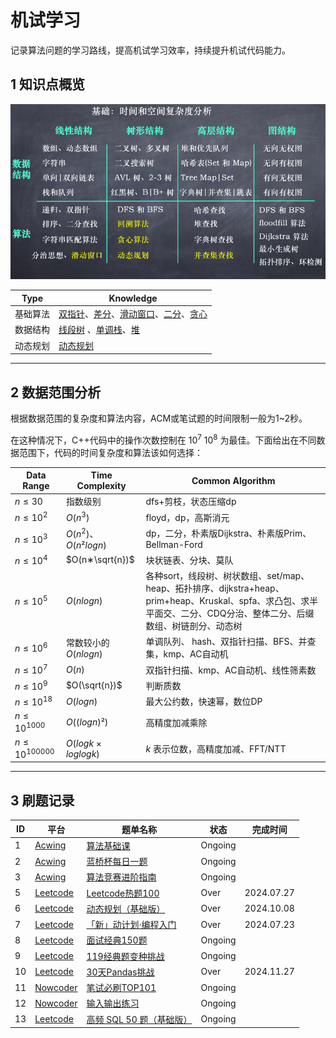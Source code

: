 # 机试学习

记录算法问题的学习路线，提高机试学习效率，持续提升机试代码能力。

## 1 知识点概览

![](algorithm/image/knowledge.png)

| Type | Knowledge | 
| - | ------- |
| 基础算法 | [双指针](algorithm/基础算法/双指针.md)、[差分](algorithm/基础算法/差分.md)、[滑动窗口](algorithm/基础算法/滑动窗口.md)、[二分](algorithm/基础算法/二分算法.md)、[贪心](algorithm/基础算法/贪心.md)|
| 数据结构 | [线段树](algorithm/数据结构/树形数据结构/线段树.md) 、[单调栈](algorithm/数据结构/基础数据结构/单调栈.md)、[堆](algorithm/数据结构/基础数据结构/堆.md)|
| 动态规划 | [动态规划](algorithm/动态规划.md) |

---

## 2 数据范围分析

根据数据范围的复杂度和算法内容，ACM或笔试题的时间限制一般为1~2秒。

在这种情况下，C++代码中的操作次数控制在 $10^7~10^8$ 为最佳。下面给出在不同数据范围下，代码的时间复杂度和算法该如何选择：

| Data Range  | Time Complexity | Common Algorithm |
| -------  | --------  | -------- |
| $n≤30$   | 指数级别   | dfs+剪枝，状态压缩dp|
| $n≤10^2$  | $O(n^3)$  | floyd，dp，高斯消元|
| $n≤10^3$ | $O(n^2)$、 $O(n²logn)$ | dp，二分，朴素版Dijkstra、朴素版Prim、Bellman-Ford|
| $n≤10^4$  | $O(n∗\sqrt{n})$ | 块状链表、分块、莫队 |
| $n≤10^5$  | $O(nlogn)$ | 各种sort，线段树、树状数组、set/map、heap、拓扑排序、dijkstra+heap、prim+heap、Kruskal、spfa、求凸包、求半平面交、二分、CDQ分治、整体二分、后缀数组、树链剖分、动态树 |
| $n≤10^6$  | 常数较小的 $O(nlogn)$ | 单调队列、 hash、双指针扫描、BFS、并查集，kmp、AC自动机 |
| $n≤10^7$  | $O(n)$ | 双指针扫描、kmp、AC自动机、线性筛素数 |
| $n≤10^9$  | $O(\sqrt{n})$ | 判断质数 |
| $n≤10^{18}$  | $O(logn)$ | 最大公约数，快速幂，数位DP |
| $n≤10^{1000}$  | $O((logn)²)$ | 高精度加减乘除 |
| $n≤10^{100000}$  | $O(logk×loglogk)$ | $k$ 表示位数，高精度加减、FFT/NTT |

---

## 3 刷题记录

| ID | 平台 | 题单名称 | 状态 | 完成时间 |
|--| ---- | ------ | ----  | ------ |
|1|[Acwing](acwing/Readme.md)|[算法基础课](acwing/1-算法基础课/)| Ongoing | |
|2|[Acwing](acwing/Readme.md)|[蓝桥杯每日一题](acwing/2-蓝桥杯每日一题/)| Ongoing | |
|3|[Acwing](acwing/Readme.md)|[算法竞赛进阶指南](acwing/3-算法竞赛进阶指南/)| Ongoing | |
|5|[Leetcode](leetcode/Readme.md)|[Leetcode热题100](leetcode/2-热题100/)| Over | 2024.07.27 |
|6|[Leetcode](leetcode/Readme.md)|[动态规划（基础版）](leetcode/3-动态规划（基础版）/)| Over | 2024.10.08 |
|7|[Leetcode](leetcode/Readme.md)|[「新」动计划·编程入门](leetcode/6-「新」动计划%20·%20编程入门/)| Over | 2024.07.23 |
|8|[Leetcode](leetcode/Readme.md)|[面试经典150题](leetcode/7-面试经典%20150%20题/)| Ongoing |  |
|9|[Leetcode](leetcode/Readme.md)|[119经典题变种挑战](leetcode/8-119经典题变种挑战/)| Ongoing |  |
|10|[Leetcode](leetcode/Readme.md)|[30天Pandas挑战](leetcode/9-30%20天%20Pandas%20挑战/)| Over | 2024.11.27 |
|11|[Nowcoder](nowcoder/Readme.md)|[笔试必刷TOP101](nowcoder/笔试必刷TOP101/)| Ongoing |  |
|12|[Nowcoder](nowcoder/)|[输入输出练习](nowcoder/输入输出练习/)| Ongoing |  |
|13|[Leetcode](leetcode/Readme.md)|[高频 SQL 50 题（基础版）](leetcode/10-高频%20SQL%2050%20题（基础版）/)| Ongoing | |
